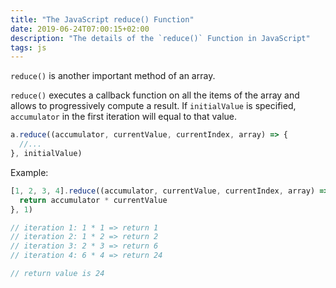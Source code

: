 ```yaml
---
title: "The JavaScript reduce() Function"
date: 2019-06-24T07:00:15+02:00
description: "The details of the `reduce()` Function in JavaScript"
tags: js
---
```


`reduce()` is another important method of an array.

`reduce()` executes a callback function on all the items of the array and allows to progressively compute a result. If `initialValue` is specified, `accumulator` in the first iteration will equal to that value.

```js
a.reduce((accumulator, currentValue, currentIndex, array) => {
  //...
}, initialValue)
```

Example:

```js
[1, 2, 3, 4].reduce((accumulator, currentValue, currentIndex, array) => {
  return accumulator * currentValue
}, 1)

// iteration 1: 1 * 1 => return 1
// iteration 2: 1 * 2 => return 2
// iteration 3: 2 * 3 => return 6
// iteration 4: 6 * 4 => return 24

// return value is 24
```
